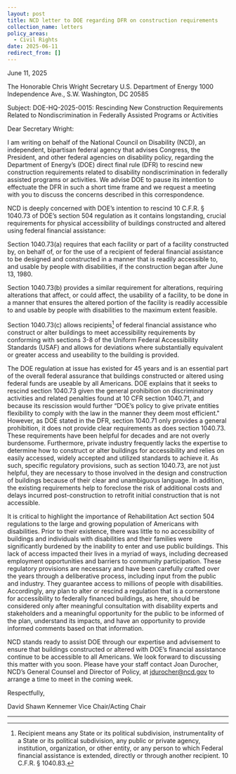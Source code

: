 ```yaml
---
layout: post
title: NCD letter to DOE regarding DFR on construction requirements
collection_name: letters
policy_areas:
  - Civil Rights
date: 2025-06-11
redirect_from: []
---
```

June 11, 2025

The Honorable Chris Wright
Secretary
U.S. Department of Energy
1000 Independence Ave., S.W.
Washington, DC 20585

Subject: DOE-HQ-2025-0015: Rescinding New Construction Requirements Related to Nondiscrimination in Federally Assisted Programs or Activities  

Dear Secretary Wright:

I am writing on behalf of the National Council on Disability (NCD), an independent, bipartisan federal agency that advises Congress, the President, and other federal agencies on disability policy, regarding the Department of Energy’s (DOE) direct final rule (DFR) to rescind new construction requirements related to disability nondiscrimination in federally assisted programs or activities. We advise DOE to pause its intention to effectuate the DFR in such a short time frame and we request a meeting with you to discuss the concerns described in this correspondence. 

NCD is deeply concerned with DOE’s intention to rescind 10 C.F.R. § 1040.73 of DOE’s section 504 regulation as it contains longstanding, crucial requirements for physical accessibility of buildings constructed and altered using federal financial assistance:

Section 1040.73(a) requires that each facility or part of a facility constructed by, on behalf of, or for the use of a recipient of federal financial assistance  to be designed and constructed in a manner that is readily accessible to, and usable by people with disabilities, if the construction began after June 13, 1980. 

Section 1040.73(b) provides a similar requirement for alterations, requiring alterations that affect, or could affect, the usability of a facility, to be done in a manner that ensures the altered portion of the facility is readily accessible to and usable by people with disabilities to the maximum extent feasible. 

Section 1040.73(c) allows recipients[^1] of federal financial assistance who construct or alter buildings to meet accessibility requirements by conforming with sections 3-8 of the Uniform Federal Accessibility Standards (USAF) and allows for deviations where substantially equivalent or greater access and useability to the building is provided. 

The DOE regulation at issue has existed for 45 years and is an essential part of the overall federal assurance that buildings constructed or altered using federal funds are useable by all Americans. DOE explains that it seeks to rescind section 1040.73 given the general prohibition on discriminatory activities and related penalties found at 10 CFR section 1040.71, and because its rescission would further “DOE’s policy to give private entities flexibility to comply with the law in the manner they deem most efficient." However, as DOE stated in the DFR, section 1040.71 only provides a general prohibition, it does not provide clear requirements as does section 1040.73. These requirements have been helpful for decades and are not overly burdensome. Furthermore, private industry frequently lacks the expertise to determine how to construct or alter buildings for accessibility and relies on easily accessed, widely accepted and utilized standards to achieve it. As such, specific regulatory provisions, such as section 1040.73, are not just helpful, they are necessary to those involved in the design and construction of buildings because of their clear and unambiguous language. In addition, the existing requirements help to foreclose the risk of additional costs and delays incurred post-construction to retrofit initial construction that is not accessible.

It is critical to highlight the importance of Rehabilitation Act section 504 regulations to the large and growing population of Americans with disabilities. Prior to their existence, there was little to no accessibility of buildings and individuals with disabilities and their families were significantly burdened by the inability to enter and use public buildings. This lack of access impacted their lives in a myriad of ways, including decreased employment opportunities and barriers to community participation. These regulatory provisions are necessary and have been carefully crafted over the years through a deliberative process, including input from the public and industry. They guarantee access to millions of people with disabilities. Accordingly, any plan to alter or rescind a regulation that is a cornerstone for accessibility to federally financed buildings, as here, should be considered only after meaningful consultation with disability experts and stakeholders and a meaningful opportunity for the public to be informed of the plan, understand its impacts, and have an opportunity to provide informed comments based on that information. 

NCD stands ready to assist DOE through our expertise and advisement to ensure that buildings constructed or altered with DOE’s financial assistance continue to be accessible to all Americans. We look forward to discussing this matter with you soon. Please have your staff contact Joan Durocher, NCD’s General Counsel and Director of Policy, at jdurocher@ncd.gov to arrange a time to meet in the coming week. 

Respectfully,

David Shawn Kennemer
Vice Chair/Acting Chair

- - -

[^1]:   Recipient means any State or its political subdivision, instrumentality of a State or its political subdivision, any public or private agency, institution, organization, or other entity, or any person to which Federal financial assistance is extended, directly or through another recipient. 10 C.F.R. § 1040.83.
